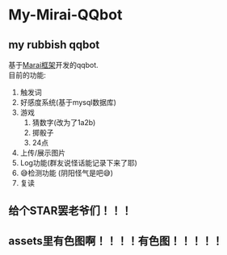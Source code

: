 # My-Mirai-QQbot
## my rubbish qqbot
基于[Marai框架](https://github.com/mamoe/mirai)开发的qqbot.  
目前的功能:
1. 触发词
2. 好感度系统(基于mysql数据库)
3. 游戏
    1. 猜数字(改为了1a2b)
    2. 掷骰子
    3. 24点
4. 上传/展示图片
5. Log功能(群友说怪话能记录下来了耶)
6. 😅检测功能 (阴阳怪气是吧😅)
7. 复读
## 给个STAR罢老爷们！！！ ##
## assets里有色图啊！！！！有色图！！！！！ ##
